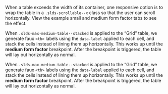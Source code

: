 When a table exceeds the width of its container, one responsive option is to wrap the table in a `.slds-scrollable--x` class so that the user can scroll horizontally. View the example small and medium form factor tabs to see the effect.

When `.slds-max-medium-table--stacked` is applied to the &ldquo;Grid&rdquo; table, we generate faux `<th>` labels using the `data-label` applied to each cell, and stack the cells instead of lining them up horizontally. This works up until the **medium form factor** breakpoint. After the breakpoint is triggered, the table will lay out horizontally as normal.

When `.slds-max-medium-table--stacked` is applied to the &ldquo;Grid&rdquo; table, we generate faux `<th>` labels using the `data-label` applied to each cell, and stack the cells instead of lining them up horizontally. This works up until the **medium form factor** breakpoint. After the breakpoint is triggered, the table will lay out horizontally as normal.
